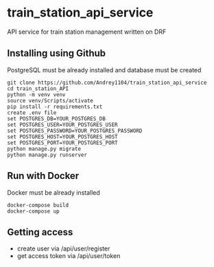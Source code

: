# train_station_api_service

  API service for train station management written on DRF

## Installing using Github

PostgreSQL must be already installed and database must be created

```shell
git clone https://github.com/Andrey1104/train_station_api_service
cd train_station_API
python -m venv venv
source venv/Scripts/activate
pip install -r requirements.txt
create .env file
set POSTGRES_DB=YOUR_POSTGRES_DB
set POSTGRES_USER=YOUR_POSTGRES_USER
set POSTGRES_PASSWORD=YOUR_POSTGRES_PASSWORD
set POSTGRES_HOST=YOUR_POSTGRES_HOST
set POSTGRES_PORT=YOUR_POSTGRES_PORT
python manage.py migrate
python manage.py runserver
```

## Run with Docker

Docker must be already installed

```shell
docker-compose build
docker-compose up
```

## Getting access

- create user via /api/user/register
- get access token via /api/user/token
